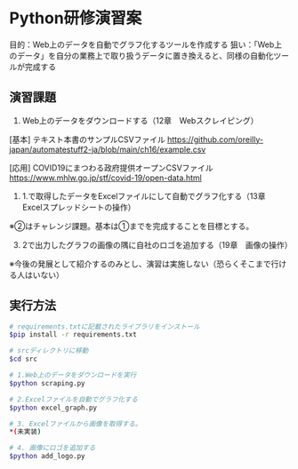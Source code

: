 # Python研修演習案
目的：Web上のデータを自動でグラフ化するツールを作成する
狙い：「Web上のデータ」を自分の業務上で取り扱うデータに置き換えると、同様の自動化ツールが完成する

## 演習課題

1. Web上のデータをダウンロードする（12章　Webスクレイピング）
   

[基本]
テキスト本書のサンプルCSVファイル
https://github.com/oreilly-japan/automatestuff2-ja/blob/main/ch16/example.csv

[応用]
COVID19にまつわる政府提供オープンCSVファイル
https://www.mhlw.go.jp/stf/covid-19/open-data.html


1. 1.で取得したデータをExcelファイルにして自動でグラフ化する（13章　Excelスプレッドシートの操作）

※②はチャレンジ課題。基本は①までを完成することを目標とする。

3. 2で出力したグラフの画像の隅に自社のロゴを追加する（19章　画像の操作）

※今後の発展として紹介するのみとし、演習は実施しない（恐らくそこまで行ける人はいない）

## 実行方法

```bash
# requirements.txtに記載されたライブラリをインストール
$pip install -r requirements.txt

# srcディレクトリに移動
$cd src

# 1.Web上のデータをダウンロードを実行
$python scraping.py

# 2.Excelファイルを自動でグラフ化する
$python excel_graph.py

# 3. Excelファイルから画像を取得する。
*(未実装)

# 4. 画像にロゴを追加する
$python add_logo.py
```

